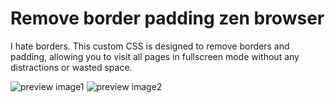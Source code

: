 # Remove border padding zen browser
I hate borders. This custom CSS is designed to remove borders and padding, allowing you to visit all pages in fullscreen mode without any distractions or wasted space.

![preview image1](https://i.imgur.com/Oc0NL8L.png)
![preview image2](https://i.imgur.com/k01hbgi.png)
